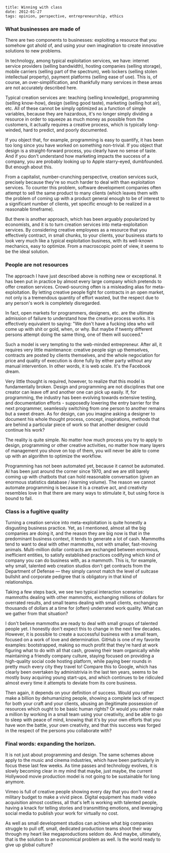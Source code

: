     title: Winning with class
    date: 2012-01-27
    tags: opinion, perspective, entrepreneurship, ethics

### What businesses are made of

There are two components to businesses: exploiting a resource that you somehow got ahold of,
and using your own imagination to create innovative solutions to new problems.

In technology, among typical exploitation services, we have: internet service providers (selling
bandwidth), hosting companies (selling storage), mobile carriers (selling part of the spectrum),
web lockers (selling stolen intellectual property), payment platforms (selling ease of use).
This is, of course, an over-simplification, and thankfully many services in these areas are not
accurately described here.

Typical creation services are: teaching (selling knowledge), programming (selling know-how),
design (selling good taste), marketing (selling hot air), etc. All of these cannot be simply
optimized as a function of simple variables, because they are hazardous, it's no longer simply
dividing a resource in order to squeeze as much money as possible from the customers, it actually
requires a creative process, which is typically long-winded, hard to predict, and poorly documented.

If you object that, for example, programming is easy to quantify, it has been too long since you
have worked on something non-trivial. If you object that design is a straight-forward process,
you clearly have no sense of taste. And if you don't understand how marketing impacts the success
of a company, you are probably looking up to Apple starry-eyed, dumbfounded. But enough about this.

From a capitalist, number-crunching perspective, creation services suck, precisely because they're
so much harder to deal with than exploitation services. To counter this problem, software development
companies often attempt to sell the same product to many clients (which leaves them with the problem
of coming up with a product general enough to be of interest to a significant number of clients, yet
specific enough to be realized in a reasonable timeframe).

But there is another approach, which has been arguably popularized by economists, and it is to turn
creation services into meta-exploitation services. By considering creative employees as a resource
that you effectively contract, in small chunks, to your clients, your business starts to look very
much like a typical exploitation business, with its well-known mechanics, easy to optimize. From
a macroscopic point of view, it seems to be the ideal solution.

### People are not resources

The approach I have just described above is nothing new or exceptional. It has been put in practice
by almost every large company which pretends to offer creation services. Crowd-sourcing often is
a misleading alias for meta-exploitation. By letting creative people fight for contracts in an open
market, not only is a tremendous quantity of effort wasted, but the respect due to any person's work
is completely disregarded.

In fact, open markets for programmers, designers, etc. are the ultimate admission of failure to
understand how the creative process works. It is effectively equivalent to saying: "We don't have
a fucking idea who will come up with shit or gold, when, or why. But maybe if twenty different persons
attempt doing the same thing, one of them will succeed."

Such a model is very tempting to the web-minded entrepreneur. After all, it requires very little
maintenance: creative people sign up themselves, contracts are posted by clients themselves, and
the whole negociation for price and quality of execution is done fully by either party without any
manual intervention. In other words, it is web scale. It's the Facebook dream.

Very little thought is required, however, to realize that this model is fundamentally broken.
Design and programming are not disciplines that one creator can leave off and another one can
pick up easily. If, for programming, the industry has been evolving towards extensive testing,
and documentation efforts - supposedly lowering the entry barrier for the next programmer,
seamlessly switching from one person to another remains but a sweet dream. As for design, can you
imagine asking a designer to document his whole thought process, concept, inspirations, methods
that are behind a particular piece of work so that another designer could continue his work?

The reality is quite simple. No matter how much process you try to apply to design, programming
or other creative activities, no matter how many layers of management you shove on top of them,
you will never be able to come up with an algorithm to optimize the workflow.

Programming has not been automated yet, because it cannot be automated. AI has been just around
the corner since 1970, and we are still barely coming up with chatbots that can hold reasonable
conversation (given an enormous statistics database / learning volume). The reason we cannot
automate programming is because it is a creative act, and creativity resembles love in that there
are many ways to stimulate it, but using force is bound to fail.

### Class is a fugitive quality

Turning a creation service into meta-exploitation is quite honestly a disgusting business practice.
Yet, as I mentioned, almost all the big companies are doing it, and the reason they are big now is
that in the predominant business context, it tends to generate a lot of cash. Mammoths tend to want
to deal with other mammoths, not with smaller, fast-moving animals. Multi-million dollar contracts
are exchanged between enormous, inefficient entities, to satisfy established practices codifying
which kind of company you can do business with, as a mammoth. This is, for example, why small,
talented web creation studios don't get contracts from the Department of Defense — they simply cannot
match the level of suitcase bullshit and corporate pedigree that is obligatory in that kind of
relationships.

Taking a few steps back, we see two typical interaction scenarios: mammoths dealing with other
mammoths, exchanging millions of dollars for overrated results, and small teams dealing with small
clients, exchanging thousands of dollars at a time for (often) underrated work quality. What can
we gather from that situation?

I don't believe mammoths are ready to deal with small groups of talented people yet. I honestly
don't expect this to change in the next few decades. However, it is possible to create a successful
business with a small team, focused on a work of love and determination. GitHub is one of my
favorite examples: bootstrapped, making so much profit that they're hard at work figuring what to do
with all that cash, growing their team organically while maintaining a friendly company culture,
staying focused on providing a high-quality social code hosting platform, while paying beer rounds
in pretty much every city they travel to! Compare this to Google, which has clearly been overtaken
by administrivia in the last ten years, seems to be mostly busy acquiring young start-ups, and
which continues to be ridiculed almost every time it attempts to deviate from its core business.

Then again, it depends on your definition of success. Would you rather make a billion by dehumanizing
people, showing a complete lack of respect for both your craft and your clients, abusing an
illegitimate possession of resources which ought to be basic human rights? Or would you rather make
a million by working in a small team using your creativity, and be able to go to sleep with peace
of mind, knowing that it's by your own efforts that you have won the battle, your own creativity,
and that this success was forged in the respect of the persons you collaborate with?

### Final words: expanding the horizon.

It is not just about programming and design. The same schemes above apply to the music and cinema
industries, which have been particularly in focus these last few weeks. As time passes and
technology evolves, it is slowly becoming clear in my mind that maybe, just maybe, the current
Hollywood movie production model is not going to be sustainable for long anymore.

Vimeo is full of creative people showing every day that you don't need a military budget to
make a vivid piece. Digital equipment has made video acquisition almost costless, all that's left
is working with talented people, having a knack for telling stories and transmitting emotions,
and leveraging social media to publish your work for virtually no cost.

As well as small development studios can achieve what big companies struggle to pull off, small,
dedicated production teams shoot their way through my heart like megaproductions seldom do.
And maybe, ultimately, that is the solution to an economical problem as well. Is the world ready
to give up global culture?

